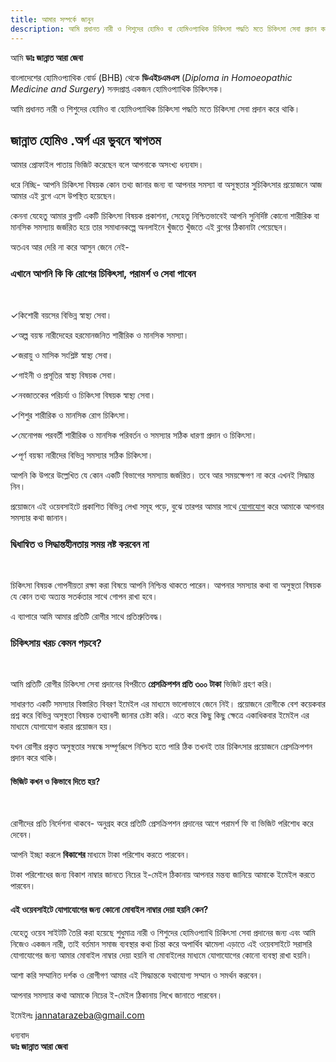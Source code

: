 ```yaml
---
title: আমার সম্পর্কে জানুন
description: আমি প্রধানত নারী ও শিশুদের হোমিও বা হোমিওপ্যাথিক চিকিৎসা পদ্ধতি মতে চিকিৎসা সেবা প্রদান করে থাকি।
---
```


<p>আমি <strong>ডাঃ জান্নাত আরা জেবা</strong></p>

<p>বাংলাদেশের হোমিওপ্যাথিক বোর্ড (<span class="caps">BHB</span>) থেকে <strong>ডিএইচএমএস</strong> (<em>Diploma in Homoeopathic Medicine and Surgery</em>) সনদপ্রাপ্ত একজন হোমিওপ্যাথিক চিকিৎসক।</p>

<p>আমি প্রধানত নারী ও শিশুদের হোমিও বা হোমিওপ্যাথিক চিকিৎসা পদ্ধতি মতে চিকিৎসা সেবা প্রদান করে থাকি।</p>

<h2>জান্নাত হোমিও .অর্গ এর ভুবনে স্বাগতম</h2>

<p>আমার প্রোফাইল পাতায় ভিজিট করেছেন বলে আপনাকে অসংখ্য ধন্যবাদ।</p>

<p>ধরে নিচ্ছি- আপনি চিকিৎসা বিষয়ক কোন তথ্য জানার জন্য বা আপনার সমস্যা বা অসুস্থতার সুচিকিৎসার প্রয়োজনে আজ আমার এই ব্লগে এসে উপস্থিত হয়েছেন।</p>

<p>কেননা যেহেতু আমার ব্লগটি একটি চিকিৎসা বিষয়ক প্রকাশনা, সেহেতু নিশ্চিতভাবেই আপনি সুনির্দিষ্ট কোনো শারীরিক বা মানসিক সমস্যায় জর্জরিত হয়ে তার সমাধানকল্পে অনলাইনে খুঁজতে খুঁজতে এই ব্লগের ঠিকানাটা পেয়েছেন।</p>

<p>অতএব আর দেরি না করে আসুন জেনে নেই-</p>

<h3>এখানে আপনি কি কি রোগের চিকিৎসা, পরামর্শ ও সেবা পাবেন</h3>
<br>
<p>✓কিশোরী বয়সের বিভিন্ন স্বাস্থ্য সেবা।</p>

<p>✓অল্প বয়স্ক নারীদেহের হরমোনজনিত শারীরিক ও মানসিক সমস্যা।</p>

<p>✓জরায়ু ও মাসিক সংশ্লিষ্ট স্বাস্থ্য সেবা।</p>

<p>✓গাইনী ও প্রসূতির স্বাস্থ্য বিষয়ক সেবা।</p>

<p>✓নবজাতকের পরিচর্যা ও চিকিৎসা বিষয়ক স্বাস্থ্য সেবা।</p>

<p>✓শিশুর শারীরিক ও মানসিক রোগ চিকিৎসা।</p>

<p>✓মেনোপজ পরবর্তী শারীরিক ও মানসিক পরিবর্তন ও সমস্যার সঠিক ধারণা প্রদান ও চিকিৎসা।</p>

<p>✓পূর্ণ বয়স্কা নারীদের বিভিন্ন সমস্যার সঠিক চিকিৎসা।</p>

<p>আপনি কি উপরে উল্লেখিত যে কোন একটি বিভাগের সমস্যায় জর্জরিত। তবে আর সময়ক্ষেপণ না করে এখনই সিদ্ধান্ত নিন।</p>

<p>প্রয়োজনে এই ওয়েবসাইটে প্রকাশিত বিভিন্ন লেখা সমূহ পড়ে, বুঝে তারপর আমার সাথে <a href="https://www.jannathomeo.org/contact/">যোগাযোগ</a> করে আমাকে আপনার সমস্যার কথা জানান।</p>

<h3>দ্বিধান্বিত ও সিদ্ধান্তহীনতায় সময় নষ্ট করবেন না</h3>
<br>
<p>চিকিৎসা বিষয়ক গোপনীয়তা রক্ষা করা বিষয়ে আপনি নিশ্চিন্ত থাকতে পারেন। আপনার সমস্যার কথা বা অসুস্থতা বিষয়ক যে কোন তথ্য অত্যন্ত সতর্কতার সাথে গোপন রাখা হবে।</p>

<p>এ ব্যাপারে আমি আমার প্রতিটি রোগীর সাথে প্রতিশ্রুতিবদ্ধ।</p>

<h3>চিকিৎসায় খরচ কেমন পড়বে?</h3>
<br>
<p>আমি প্রতিটি রোগীর চিকিৎসা সেবা প্রদানের বিপরীতে <strong>প্রেসক্রিপশন প্রতি ৩০০ টাকা</strong> ভিজিট গ্রহণ করি।</p>

<p>সাধারণত একটি সমস্যার বিস্তারিত বিবরণ ইমেইল এর মাধ্যমে ভালোভাবে জেনে নিই। প্রয়োজনে রোগীকে বেশ কয়েকবার প্রশ্ন করে বিভিন্ন অসুস্থতা বিষয়ক তথ্যাবলী জানার চেষ্টা করি। এতে করে কিছু কিছু ক্ষেত্রে একাধিকবার ইমেইল এর মাধ্যমে যোগাযোগ করার প্রয়োজন হয়।</p>

<p>যখন রোগীর প্রকৃত অসুস্থতার সম্বন্ধে সম্পূর্ণরূপে নিশ্চিত হতে পারি ঠিক তখনই তার চিকিৎসার প্রয়োজনে প্রেসক্রিপশন প্রদান করে থাকি।</p>

<h4>ভিজিট কখন ও কিভাবে দিতে হয়?</h4>
<br>
<p>রোগীদের প্রতি নির্দেশনা থাকবে- অনুগ্রহ করে প্রতিটি প্রেসক্রিপশন প্রদানের আগে পরামর্শ ফি বা ভিজিট পরিশোধ করে দেবেন।</p>

<p>আপনি ইচ্ছা করলে <strong>বিকাশের </strong>মাধ্যমে টাকা পরিশোধ করতে পারবেন।</p>

<p>টাকা পরিশোধের জন্য বিকাশ নাম্বার জানতে নিচের ই-মেইল ঠিকানায় আপনার মন্তব্য জানিয়ে আমাকে ইমেইল করতে পারবেন।</p>

<h4>এই ওয়েবসাইটে যোগাযোগের জন্য কোনো মোবাইল নাম্বার দেয়া হয়নি কেন?</h4>

<p>যেহেতু ওয়েব সাইটটি তৈরি করা হয়েছে শুধুমাত্র নারী ও শিশুদের হোমিওপ্যাথি চিকিৎসা সেবা প্রদানের জন্য এবং আমি নিজেও একজন নারী, তাই বর্তমান সমাজ ব্যবস্থার কথা চিন্তা করে অপার্থিব ঝামেলা এড়াতে এই ওয়েবসাইটে সরাসরি যোগাযোগের জন্য আমার মোবাইল নাম্বার দেয়া হয়নি বা মোবাইলের মাধ্যমে যোগাযোগের কোনো ব্যবস্থা রাখা হয়নি।</p>

<p>আশা করি সম্মানিত দর্শক ও রোগীগণ আমার এই সিদ্ধান্তকে যথাযোগ্য সম্মান ও সমর্থন করবেন।</p>

<p>আপনার সমস্যার কথা আমাকে নিচের ই-মেইল ঠিকানায় লিখে জানাতে পারবেন।</p>

<p>ইমেইলঃ <a href="mailto:jannatarazeba@gmail.com">jannatarazeba@gmail.com</a></p>

<p>ধন্যবাদ<br />
<strong>ডাঃ জান্নাত আরা জেবা</strong></p>
